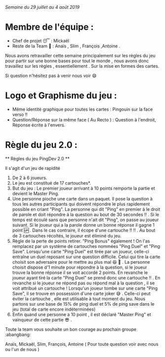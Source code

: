*Semaine du 29 juillet au 4 août 2019*

# Membre de l'équipe :

* Chef de projet :sleeping: : Mickaël
* Reste de la Team :muscle: : Anaïs , Slim , François ,Antoine .

Nous avons retravailler cette semaine principalement sur les règles du jeu pour partir sur une bonne bases pour tout le monde , nous avons donc travaillez sur les règles , essentiellement . Sur la mise en formes des cartes.

Si question n'hésitez pas à venir nous voir :smile:


# Logo et Graphisme du jeu :

* Même identité graphique pour toutes les cartes : Pingouin sur la face verso :bangbang:
* Question/Réponse sur la même face ( Au Recto ) : Question à l'endroit, Réponse écrite à l'envers.

# Règle du jeu 2.0 : 



** Règles du jeu PingDev 2.0 **

Il s'agit d'un jeu de rapidité

1. De 2 à 6 joueurs.
2. Le jeu est constitué de 17 cartouches*.
3. But du jeu : Le premier joueur arrivant à 10 points remporte la partie et devient le Master Ping.
4. Une personne pioche une carte dans un paquet. Il pose la question à tous les autres participants qui doivent répondre le plus rapidement possible en criant "Ping". La personne qui dit "Ping" en premier à le droit de parole et doit répondre à la question au bout de 30 secondes :bangbang: . Si le temps est écoulé sans que personne n'ait dit "Ping", on passe au joueur suivant. Si le joueur qui a la parole donne un bonne réponse il gagne 1 point :up: . Dans le cas contraire, il écope d'une cartouche :bangbang: :bangbang: . Au bout de 3 cartouches récoltés, le joueur est éliminé du jeu.
5. Règle de la perte de points retirer. "Ping Bonus" également ! On l'as remplacez par un système de cartouches nommées "Ping Duel" et "Ping Save". Lorsqu'une carte "Ping Duel" est tirée par un joueur, celle-ci entraîne un duel reposant sur une question difficile. Celui qui tire la carte choisit son adversaire pour le mettre au plus mal :laughing: :rocket: . La personne choisit dispose d'1 minute pour répondre à la question, si le joueur trouve la bonne réponse il se voit accordé 2 points. En revanche le joueur ayant tiré la carte "Ping Duel" se prend donc une cartouche :bangbang: . En revanche si le joueur ne répond pas ou répond mal à la question , il se voit attribué un cartouche ! Lorsqu'un joueur tombe sur une carte "Ping Save", il se trouve en possession d'une carte joker :sweat_smile: . Celle-ci peut éviter la cartouche , elle est utilisable à tout moment du jeu. Nous partons sur une base de 15% de ping duel et 5% de ping save dans le jeu (total de carte encore indéterminées)
6. Enfin quand une personne a 10 point , il est déclaré "Master Ping" et vainqueur de cette partie :sunglasses: .



Toute la team vous souhaite un bon courage au prochain groupe :abangbang:

Anaïs, Mickaël, Slim, François, Antoine ( Pour toute question voir avec nous ou l'un de nous )
